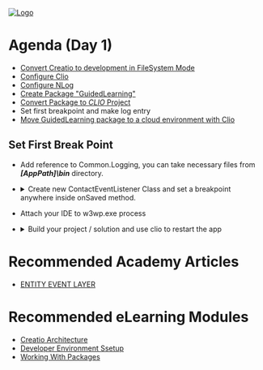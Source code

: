 [![Logo](https://www.creatio.com/sites/default/files/2019-10/creatio-main-logo.svg)](https://github.com/sindresorhus/awesome#readme)

# Agenda (Day 1)
- [Convert Creatio to development in FileSystem Mode](https://github.com/kirillkrylov/ImagesAndPages/wiki/Enable-development-in-FileSystem-Mode) 
- [Configure Clio](https://github.com/Advance-Technologies-Foundation/clio/blob/master/README.md)
- [Configure NLog](https://github.com/kirillkrylov/ImagesAndPages/wiki/Custom-Logging-with-NLog)
- [Create Package "GuidedLearning"](https://github.com/kirillkrylov/ImagesAndPages/wiki/Create-Package-GuidedLearning)
- [Convert Package to *CLIO* Project](https://github.com/kirillkrylov/ImagesAndPages/wiki/Convert-Package-To-Clio)
- Set first breakpoint and make log entry
- [Move GuidedLearning package to a cloud environment with Clio](https://github.com/Advance-Technologies-Foundation/clio#installing-package)

## Set First Break Point
- Add reference to Common.Logging, you can take necessary files from _**[AppPath]\bin**_ directory.
- <details>
    <summary>Create new ContactEventListener Class and set a breakpoint anywhere inside onSaved method.</summary>

    ```C#
        using global::Common.Logging;
        using Terrasoft.Core;
        using Terrasoft.Core.Entities;
        using Terrasoft.Core.Entities.Events;

        namespace GuidedLearningClio.Files.cs.el
        {
            /// <summary>
            /// Listener for 'Contact' entity events.
            /// </summary>
            /// <seealso cref="Terrasoft.Core.Entities.Events.BaseEntityEventListener" />
            [EntityEventListener(SchemaName = "Contact")]
            class ContactEventListener : BaseEntityEventListener
            {
                private static readonly ILog _log = LogManager.GetLogger("GuidedLearningLogger");
                public override void OnSaved(object sender, EntityAfterEventArgs e)
                {
                    base.OnSaved(sender, e);
                    Entity entity = (Entity)sender;
                    UserConnection userConnection = entity.UserConnection;
                    
                    string message = $"Changing name for {entity.GetTypedColumnValue<string>("Name")}";
                    _log.Info(message);
                }
            }
        }
    ```
  </details>

- Attach your IDE to w3wp.exe process

- <details>
    <summary>Build your project / solution and use clio to restart the app</summary>

    ```text
    clio restart -e NameOfYourEnvironment
    ```
  </details>

# Recommended Academy Articles
- [ENTITY EVENT LAYER](https://academy.creatio.com/documents/technic-sdk/7-15/entity-event-layer)

# Recommended eLearning Modules 
- [Creatio Architecture](https://academy.creatio.com/online-courses/creatio-architecture)
- [Developer Environment Ssetup](https://academy.creatio.com/online-courses/developer-environment-setup)
- [Working With Packages](https://academy.creatio.com/online-courses/working-packages-creatio)